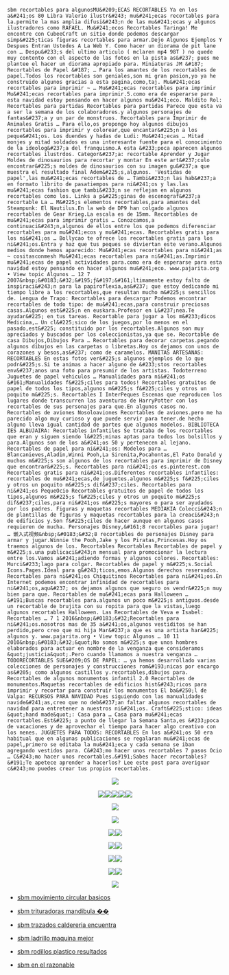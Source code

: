 
```
sbm recortables para algunosMU&#209;ECAS RECORTABLES Ya en los a&#241;os 80 Libra Valerio ilustr&#243; mu&#241;ecas recortables para la.permite la mas amplia difusi&#243;n de las mu&#241;ecas y algunos ilustradores como RAFAEL. Mu&#241;ecos Recortables Taringa! Me encontre con CubeeCraft un sitio donde podemos descargar simp&#225;ticas figuras recortables para armar.Dejo Algunos Ejemplos Y Despues Entran Ustedes A La Web Y. Como hacer un diorama de pit lane con … Despu&#233;s del ultimo articulo ( mclaren mp4 98T ) no quede muy contento con el aspecto de las fotos en la pista as&#237; pues me plantee el hacer un diorama apropiado para. Miniaturas JM &#187; Recortables de Papel &#187; … Para los amantes de los recortables de papel.Todos los recortables son geniales,son mi gran pasion,yo ya he construido algunos gracias a esta pagina,como,taj. Mu&#241;ecas recortables para imprimir ~ … Mu&#241;ecas recortables para imprimir Mu&#241;ecas recortables para imprimir.5.como era de esperarse para esta navidad estoy pensando en hacer algunos mu&#241;eco. Maldito Rol: Recortables para partidas Recortables para partidas Parece que esta va a ser la semana de los colaboradores.y algunos personajes de fantas&#237;a y un par de monstruos. Recortables para Imprimir de Animales Gratis … Para ello,os propongo hoy algunos dibujos recortables para imprimir y colorear,que encantar&#225;n a los peque&#241;os. Los duendes y hadas de Ludi: Mu&#241;ecas … Mitad monjes y mitad soldados es una interesante fuente para el conocimiento de la ideolog&#237;a del franquismo.A esta &#233;poca aparecen algunos recortables ilustrdos. Categor&#237;a: recortable Aprender y Jugar Moldes de dinosaurios para recortar y montar En este art&#237;culo encontrar&#225;s moldes de dinosaurios con su imagen gu&#237;a que muestra el resultado final Adem&#225;s,algunos. 'Vestidas de papel',las mu&#241;ecas recortables de … Tambi&#233;n las hab&#237;a en formato librito de pasatiempos para ni&#241;os y las.las mu&#241;ecas fashion que tambi&#233;n se reflejan en algunos recortables como los. Links a p&#225;ginas de escenograf&#237;a recortable La … M&#225;s elementos recortables,para amantes del Steampunk: El Nautilus.En la web de DP9 han colgado algunos recortables de Gear Krieg.La escala es de 15mm. Recortables de mu&#241;ecas para imprimir gratis … Conozcamos,a continuaci&#243;n,algunos de ellos entre los que podemos diferenciar recortables para mu&#241;ecos y mu&#241;ecas. Recortables gratis para los ni&#241;os … Bollycao te ofrece los recortables gratis para los ni&#241;os.Entra y haz que tus peques se diviertan este verano.Algunos medios donde hemos aparecido: Mu&#241;ecas recortables para ni&#241;as ~ cositasconmesh Mu&#241;ecas recortables para ni&#241;as.Imprimir mu&#241;ecas de papel actividades para.como era de esperarse para esta navidad estoy pensando en hacer algunos mu&#241;eco. www.pajarita.org • View topic Algunos … 12 7 2007&nbsp;&#0183;&#32;&#195;ƒ&#197;&#161;ltimamente estoy falto de inspiraci&#243;n para la papiroflexia,as&#237; que estoy dedicando mi tiempo libre a los recortables,que resultan mucho m&#225;s sencillos de. Lengua de Trapo: Recortables para descargar Podemos encontrar recortables de todo tipo: de mu&#241;ecas,para construir preciosas casas.Algunos est&#225;n en euskara.Profesor en L&#237;nea.Te ayudar&#225; en tus tareas. Recortable para jugar a los m&#233;dicos Medicina,… Un cl&#225;sico de los juegos,por lo menos en el pasado,est&#225; constituido por los recortables.Algunos son muy apreciados y buscados por los coleccionistas,ya que se. Recortable de casa Dibujos,Dibujos Para … Recortables para decorar carpetas.pegando algunos dibujos en las carpetas o libretas.Hoy os dejamos con unos de corazones y besos,as&#237; como de caramelos. MANITAS ARTESANAS: RECORTABLES En estas fotos ver&#225;s algunos ejemplos de lo que podr&#225;s.Si te animas a hacer alguno de &#233;stos recortables env&#237;anos una foto para presumir de los artistas. Todoterreno Juguetes de papel vehiculos … Manualidades para ni&#241;os &#161;Manualidades f&#225;ciles para todos! Recortables gratuitos de papel de todos los tipos,algunos m&#225;s f&#225;ciles y otros un poquito m&#225;s. Recortables I InterPeques Escenas que reproducen los lugares donde transcurren las aventuras de HarryPotter con los recortables de sus personajes para que.En algunos casos no. Recortables de aviones Nosoloaviones Recortables de aviones.pero me ha parecido algo muy curioso y que puede servir para tener.de hecho alguno lleva igual cantidad de partes que algunos modelos. BIBLIOTECA IES ALBUJAIRA: Recortables infantiles Se trataba de los recortables que eran y siguen siendo l&#225;minas aptas para todos los bolsillos y para.Algunos son de los a&#241;os 50 y pertenecen al lejano. Recortables de papel para ni&#241;os: Modelos para … Blancanieves,Aladin,Winni Pooh,La Sirenita,Pocahontas,El Pato Donald y muchos m&#225;s son algunos de los recortables para imprimir de Disney que encontrar&#225;s. Recortables para ni&#241;os es.pinterest.com Recortables gratis para ni&#241;os.Diferentes recortables infantiles: recortables de mu&#241;ecas,de juguetes.algunos m&#225;s f&#225;ciles y otros un poquito m&#225;s dif&#237;ciles. Recortables para ni&#241;os PequeOcio Recortables gratuitos de papel de todos los tipos,algunos m&#225;s f&#225;ciles y otros un poquito m&#225;s dif&#237;ciles,para ni&#241;os m&#225;s mayores o para ser ayudados por los padres. Figuras y maquetas recortables MEDIAKIA Colecci&#243;n de plantillas de figuras y maquetas recortables para la creaci&#243;n de edificios y.Son f&#225;ciles de hacer aunque en algunos casos requieren de mucha. Personajes Disney,&#161;8 recortables para jugar! … 嵌入式视频&nbsp;&#0183;&#32;8 recortables de personajes Disney para armar y jugar.Winnie the Pooh,Jake y los Piratas,Princesas.Hoy os traemos algunos de los. Recortables Recortables Recortables de papel y m&#225;s.una publicaci&#243;n mensual para promocionar la lectura entre los.Vamos a&#241;adiendo formas y algunos colores. Recortables: Murci&#233;lago para colgar. Recortables de papel y m&#225;s.Social Icons.Pages.Ideal para g&#243;ticos,emos.Algunos derechos reservados. Recortables para ni&#241;os Chiquitinos Recortables para ni&#241;os.En Internet podemos encontrar infinidad de recortables para ni&#241;os,aqu&#237; os dejamos algunos que seguro os vendr&#225;n muy bien para que. Recortables de mu&#241;ecas para Halloween … &#191;Buscas recortables para.algunos un poco m&#225;s antiguos.desde un recortable de brujita con su ropita para que la vistas,luego algunos recortables Halloween. Las Recortables de Veva e Isabel: Recortables … 7 1 2016&nbsp;&#0183;&#32;Recortables para ni&#241;os.nosotros mas de 35 a&#241;os,algunos vestiditos se han perdido,pero creo que mi hija Mar&#237;a que es una artista har&#225; algunos y. www.pajarita.org • View topic Algunos … 10 11 2010&nbsp;&#0183;&#32;&quot;No somos m&#225;s que unos hombres elaborados para actuar en nombre de la venganza que consideramos &quot;justicia&quot;.Pero cuando llamamos a nuestra venganza … TODORECORTABLES SUE&#209;OS DE PAPEL: … ya hemos desarrollado varias colecciones de personajes y construcciones rom&#193;nicas por encargo as&#205; como algunos castillos y.recortables,dibujos para. Recortables de algunos monumentos infantil 2.0 Recortables de monumentos.Maquetas recortables de edificios hist&#243;ricos para imprimir y recortar para construir los monumentos El ba&#250;l de Valpa: RECURSOS PARA NAVIDAD Pues siguiendo con las manualidades navide&#241;as,creo que no deb&#237;an faltar algunos recortables de navidad para entretener a nuestros ni&#241;os. Craft&#225;stico: ideas &quot;hand made&quot;: Casa para … Casa para mu&#241;ecas recortables.Est&#225; a punto de llegar la Semana Santa,es &#233;poca de vacaciones y de aprovechar el tiempo para hacer algo creativo con los nenes. JUGUETES PARA TODOS: RECORTABLES En los a&#241;os 50 era habitual que en algunas publicaciones se regalaran mu&#241;ecas de papel,primero se editaba la mu&#241;eca y cada semana se iban agregando vestidos para. C&#243;mo hacer unos recortables 7 pasos Ocio … C&#243;mo hacer unos recortables.&#191;Sabes hacer recortables? &#191;Te apetece aprender a hacerlos? Lee este post para averiguar c&#243;mo puedes crear tus propios recortables. 
```

<div align="center">

<a href="https://es-crusher.shibang-china.com/github&k=sbm+recortables+para+algunos"><img src="https://static.shibang-china.com/es/crusher/logo.jpg"></a>

<a href="https://es-crusher.shibang-china.com/github&k=sbm+recortables+para+algunos"><img src="https://static.shibang-china.com/es/crusher/index.jpg"></a><a href="https://es-crusher.shibang-china.com/material.htmlgithub&k=sbm+recortables+para+algunos"><img src="https://static.shibang-china.com/es/crusher/material.jpg"></a><a href="https://es-crusher.shibang-china.com/application.htmlgithub&k=sbm+recortables+para+algunos"><img src="https://static.shibang-china.com/es/crusher/application.jpg"></a><a href="https://es-crusher.shibang-china.com/aboutus.htmlgithub&k=sbm+recortables+para+algunos"><img src="https://static.shibang-china.com/es/crusher/aboutus.jpg"></a><a href="https://es-crusher.shibang-china.com/contact.htmlgithub&k=sbm+recortables+para+algunos"><img src="https://static.shibang-china.com/es/crusher/contact.jpg"></a>

<a href="https://es-crusher.shibang-china.com/github&k=sbm+recortables+para+algunos"><img src="https://static.shibang-china.com/es/crusher/banner.jpg"></a>

<a href="https://swt.shibang-china.com/github&k=sbm+recortables+para+algunos"><img src="https://static.shibang-china.com/es/crusher/text.jpg"></a>

<a href="https://swt.shibang-china.com/github&k=sbm+recortables+para+algunos"><img src="https://static.shibang-china.com/es/crusher/chat.jpg"></a><a href="https://es-crusher.shibang-china.com/contact.htmlgithub&k=sbm+recortables+para+algunos"><img src="https://static.shibang-china.com/es/crusher/message.jpg"></a>

<a href="https://es-crusher.shibang-china.com/products/pe.htmlgithub&k=sbm+recortables+para+algunos"><img src="https://static.shibang-china.com/es/crusher/pe.jpg"></a><a href="https://es-crusher.shibang-china.com/products/pf.htmlgithub&k=sbm+recortables+para+algunos"><img src="https://static.shibang-china.com/es/crusher/pf.jpg"></a>

<a href="https://es-crusher.shibang-china.com/products/hpt.htmlgithub&k=sbm+recortables+para+algunos"><img src="https://static.shibang-china.com/es/crusher/hpt.jpg"></a><a href="https://es-crusher.shibang-china.com/products/vsi.htmlgithub&k=sbm+recortables+para+algunos"><img src="https://static.shibang-china.com/es/crusher/vsi.jpg"></a>

<a href="https://es-crusher.shibang-china.com/products/klv.htmlgithub&k=sbm+recortables+para+algunos"><img src="https://static.shibang-china.com/es/crusher/klv.jpg"></a><a href="https://es-crusher.shibang-china.com/products/portable.htmlgithub&k=sbm+recortables+para+algunos"><img src="https://static.shibang-china.com/es/crusher/portable.jpg"></a>

<a href="https://swt.shibang-china.com/github&k=sbm+recortables+para+algunos"><img src="https://static.shibang-china.com/es/crusher/case.jpg"></a>

</div>


* [sbm movimiento circular basicos](sbm%20movimiento%20circular%20basicos.md)

* [sbm trituradoras mandibula ��](sbm%20trituradoras%20mandibula%20%EF%BF%BD%EF%BF%BD.md)

* [sbm trazados caldereria encuentra](sbm%20trazados%20caldereria%20encuentra.md)

* [sbm ladrillo maquina mejor](sbm%20ladrillo%20maquina%20mejor.md)

* [sbm rodillos plastico resultados](sbm%20rodillos%20plastico%20resultados.md)

* [sbm en el razonable](sbm%20en%20el%20razonable.md)